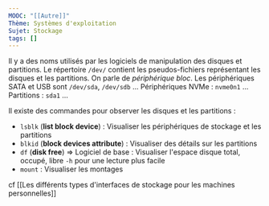 ```yaml
---
MOOC: "[[Autre]]"
Thème: Systèmes d'exploitation
Sujet: Stockage
tags: []
---
```


Il y a des noms utilisés par les logiciels de manipulation des disques et partitions. Le répertoire `/dev/` contient les pseudos-fichiers représentant les disques et les partitions. On parle de _périphérique bloc_. Les périphériques SATA et USB sont `/dev/sda`, `/dev/sdb` ... Périphériques NVMe : `nvme0n1` ... Partitions : `sda1` ...

Il existe des commandes pour observer les disques et les partitions :

- `lsblk` (**list block device**) : Visualiser les périphériques de stockage et les partitions
- `blkid` (**block devices attribute**) : Visualiser des détails sur les partitions
- `df` (**disk free**) ⇒ Logiciel de base : Visualiser l'espace disque total, occupé, libre
  `-h` pour une lecture plus facile
- `mount` : Visualiser les montages

cf [[Les différents types d'interfaces de stockage pour les machines personnelles]]
